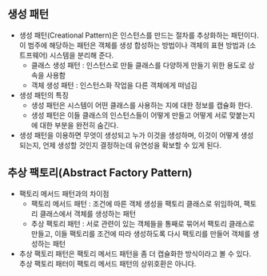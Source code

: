 ## 생성 패턴
- 생성 패턴(Creational Pattern)은 인스턴스를 만드는 절차를 추상화하는 패턴이다. 이 범주에 해당하는 패턴은 객체를 생성 합성하는 방법이나 객체의 표현 방법과 (소트프웨어) 시스템을 분리해 준다.
  <ul>
  <li>클래스 생성 패턴 : 인스턴스로 만들 클래스를 다양하게 만들기 위한 용도로 상속을 사용함</li>
  <li>객체 생성 패턴 : 인스턴스화 작업을 다른 객체에게 떠넘김</li>
  </ul>
- 생성 패턴의 특징
  <ul>
    <li>생성 패턴은 시스템이 어떤 클래스를 사용하는 지에 대한 정보를 캡슐화 한다.</li>
    <li>생성 패턴은 이들 클래스의 인스턴스들이 어떻게 만들고 어떻게 서로 맞붙는지에 대한 부분을 완전히 숨긴다.</li>
  </ul>
- 생성 패턴을 이용하면 무엇이 생성되고 누가 이것을 생성하며, 이것이 어떻게 생성되는지, 언제 생성할 것인지 결정하는데 유연성을 확보할 수 있게 된다.

## 추상 팩토리(Abstract Factory Pattern)
- 팩토리 메서드 패턴과의 차이점
  <ul>
    <li>팩토리 메서드 패턴 : 조건에 따른 객체 생성을 팩토리 클래스로 위임하여, 팩토리 클래스에서 객체를 생성하는 패턴</li>
    <li>추상 팩토리 패턴 : 서로 관련이 있는 객체들을 통째로 묶어서 팩토리 클래스로 만들고, 이들 팩토리를 조건에 따라 생성하도록 다시 팩토리를 만들어 객체를 생성하는 패턴</li>
  </ul>
- 추상 팩토리 패턴은 팩토리 메서드 패턴을 좀 더 캡슐화한 방식이라고 볼 수 있다. 추상 팩토리 패터이 팩토리 메서드 패턴의 상위호환은 아니다.

